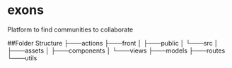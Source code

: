 # exons
Platform to find communities to collaborate

##Folder Structure
├───actions
├───front
│   ├───public
│   └───src
│       ├───assets
│       ├───components
│       └───views
├───models
├───routes
└───utils
